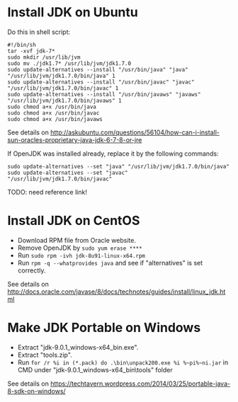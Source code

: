 # Install JDK on Ubuntu

Do this in shell script:

    #!/bin/sh
    tar -xvf jdk-7*
    sudo mkdir /usr/lib/jvm
    sudo mv ./jdk1.7* /usr/lib/jvm/jdk1.7.0
    sudo update-alternatives --install "/usr/bin/java" "java" "/usr/lib/jvm/jdk1.7.0/bin/java" 1
    sudo update-alternatives --install "/usr/bin/javac" "javac" "/usr/lib/jvm/jdk1.7.0/bin/javac" 1
    sudo update-alternatives --install "/usr/bin/javaws" "javaws" "/usr/lib/jvm/jdk1.7.0/bin/javaws" 1
    sudo chmod a+x /usr/bin/java
    sudo chmod a+x /usr/bin/javac
    sudo chmod a+x /usr/bin/javaws

See details on <http://askubuntu.com/questions/56104/how-can-i-install-sun-oracles-proprietary-java-jdk-6-7-8-or-jre> 

If OpenJDK was installed already, replace it by the following commands: 

    sudo update-alternatives --set "java" "/usr/lib/jvm/jdk1.7.0/bin/java"
    sudo update-alternatives --set "javac" "/usr/lib/jvm/jdk1.7.0/bin/javac"

TODO: need reference link!

# Install JDK on CentOS

* Download RPM file from Oracle website.
* Remove OpenJDK by `sudo yum erase ****`
* Run `sudo rpm -ivh jdk-8u91-linux-x64.rpm`
* Run `rpm -q --whatprovides java` and see if "alternatives" is set correctly.

See details on <http://docs.oracle.com/javase/8/docs/technotes/guides/install/linux_jdk.html>

# Make JDK Portable on Windows

* Extract "jdk-9.0.1_windows-x64_bin.exe".
* Extract "tools.zip".
* Run `for /r %i in (*.pack) do .\bin\unpack200.exe %i %~pi%~ni.jar` in CMD under "jdk-9.0.1_windows-x64_bin\tools" folder

See details on <https://techtavern.wordpress.com/2014/03/25/portable-java-8-sdk-on-windows/>
